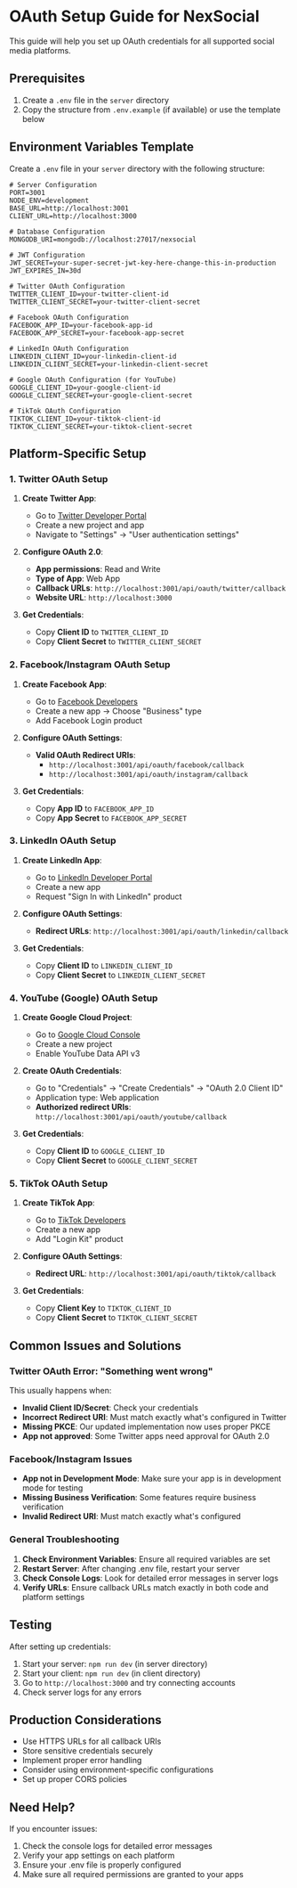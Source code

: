# OAuth Setup Guide for NexSocial

This guide will help you set up OAuth credentials for all supported social media platforms.

## Prerequisites

1. Create a `.env` file in the `server` directory
2. Copy the structure from `.env.example` (if available) or use the template below

## Environment Variables Template

Create a `.env` file in your `server` directory with the following structure:

```env
# Server Configuration
PORT=3001
NODE_ENV=development
BASE_URL=http://localhost:3001
CLIENT_URL=http://localhost:3000

# Database Configuration
MONGODB_URI=mongodb://localhost:27017/nexsocial

# JWT Configuration
JWT_SECRET=your-super-secret-jwt-key-here-change-this-in-production
JWT_EXPIRES_IN=30d

# Twitter OAuth Configuration
TWITTER_CLIENT_ID=your-twitter-client-id
TWITTER_CLIENT_SECRET=your-twitter-client-secret

# Facebook OAuth Configuration
FACEBOOK_APP_ID=your-facebook-app-id
FACEBOOK_APP_SECRET=your-facebook-app-secret

# LinkedIn OAuth Configuration
LINKEDIN_CLIENT_ID=your-linkedin-client-id
LINKEDIN_CLIENT_SECRET=your-linkedin-client-secret

# Google OAuth Configuration (for YouTube)
GOOGLE_CLIENT_ID=your-google-client-id
GOOGLE_CLIENT_SECRET=your-google-client-secret

# TikTok OAuth Configuration
TIKTOK_CLIENT_ID=your-tiktok-client-id
TIKTOK_CLIENT_SECRET=your-tiktok-client-secret
```

## Platform-Specific Setup

### 1. Twitter OAuth Setup

1. **Create Twitter App**:
   - Go to [Twitter Developer Portal](https://developer.twitter.com/en/portal/dashboard)
   - Create a new project and app
   - Navigate to "Settings" → "User authentication settings"

2. **Configure OAuth 2.0**:
   - **App permissions**: Read and Write
   - **Type of App**: Web App
   - **Callback URLs**: `http://localhost:3001/api/oauth/twitter/callback`
   - **Website URL**: `http://localhost:3000`

3. **Get Credentials**:
   - Copy **Client ID** to `TWITTER_CLIENT_ID`
   - Copy **Client Secret** to `TWITTER_CLIENT_SECRET`

### 2. Facebook/Instagram OAuth Setup

1. **Create Facebook App**:
   - Go to [Facebook Developers](https://developers.facebook.com/)
   - Create a new app → Choose "Business" type
   - Add Facebook Login product

2. **Configure OAuth Settings**:
   - **Valid OAuth Redirect URIs**: 
     - `http://localhost:3001/api/oauth/facebook/callback`
     - `http://localhost:3001/api/oauth/instagram/callback`

3. **Get Credentials**:
   - Copy **App ID** to `FACEBOOK_APP_ID`
   - Copy **App Secret** to `FACEBOOK_APP_SECRET`

### 3. LinkedIn OAuth Setup

1. **Create LinkedIn App**:
   - Go to [LinkedIn Developer Portal](https://www.linkedin.com/developers/apps)
   - Create a new app
   - Request "Sign In with LinkedIn" product

2. **Configure OAuth Settings**:
   - **Redirect URLs**: `http://localhost:3001/api/oauth/linkedin/callback`

3. **Get Credentials**:
   - Copy **Client ID** to `LINKEDIN_CLIENT_ID`
   - Copy **Client Secret** to `LINKEDIN_CLIENT_SECRET`

### 4. YouTube (Google) OAuth Setup

1. **Create Google Cloud Project**:
   - Go to [Google Cloud Console](https://console.cloud.google.com/)
   - Create a new project
   - Enable YouTube Data API v3

2. **Create OAuth Credentials**:
   - Go to "Credentials" → "Create Credentials" → "OAuth 2.0 Client ID"
   - Application type: Web application
   - **Authorized redirect URIs**: `http://localhost:3001/api/oauth/youtube/callback`

3. **Get Credentials**:
   - Copy **Client ID** to `GOOGLE_CLIENT_ID`
   - Copy **Client Secret** to `GOOGLE_CLIENT_SECRET`

### 5. TikTok OAuth Setup

1. **Create TikTok App**:
   - Go to [TikTok Developers](https://developers.tiktok.com/)
   - Create a new app
   - Add "Login Kit" product

2. **Configure OAuth Settings**:
   - **Redirect URL**: `http://localhost:3001/api/oauth/tiktok/callback`

3. **Get Credentials**:
   - Copy **Client Key** to `TIKTOK_CLIENT_ID`
   - Copy **Client Secret** to `TIKTOK_CLIENT_SECRET`

## Common Issues and Solutions

### Twitter OAuth Error: "Something went wrong"

This usually happens when:
- **Invalid Client ID/Secret**: Check your credentials
- **Incorrect Redirect URI**: Must match exactly what's configured in Twitter
- **Missing PKCE**: Our updated implementation now uses proper PKCE
- **App not approved**: Some Twitter apps need approval for OAuth 2.0

### Facebook/Instagram Issues

- **App not in Development Mode**: Make sure your app is in development mode for testing
- **Missing Business Verification**: Some features require business verification
- **Invalid Redirect URI**: Must match exactly what's configured

### General Troubleshooting

1. **Check Environment Variables**: Ensure all required variables are set
2. **Restart Server**: After changing .env file, restart your server
3. **Check Console Logs**: Look for detailed error messages in server logs
4. **Verify URLs**: Ensure callback URLs match exactly in both code and platform settings

## Testing

After setting up credentials:

1. Start your server: `npm run dev` (in server directory)
2. Start your client: `npm run dev` (in client directory)
3. Go to `http://localhost:3000` and try connecting accounts
4. Check server logs for any errors

## Production Considerations

- Use HTTPS URLs for all callback URIs
- Store sensitive credentials securely
- Implement proper error handling
- Consider using environment-specific configurations
- Set up proper CORS policies

## Need Help?

If you encounter issues:
1. Check the console logs for detailed error messages
2. Verify your app settings on each platform
3. Ensure your .env file is properly configured
4. Make sure all required permissions are granted to your apps 